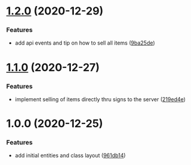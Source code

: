 # [1.2.0](https://github.com/raidcraft/server-shop/compare/v1.1.0...v1.2.0) (2020-12-29)


### Features

* add api events and tip on how to sell all items ([9ba25de](https://github.com/raidcraft/server-shop/commit/9ba25de448b7785ea4a4aafdc874c1a777fc49c3))

# [1.1.0](https://github.com/raidcraft/server-shop/compare/v1.0.0...v1.1.0) (2020-12-27)


### Features

* implement selling of items directly thru signs to the server ([219ed4e](https://github.com/raidcraft/server-shop/commit/219ed4e6ae88a188868d80d8dd5814ea5c68a5d4))

# 1.0.0 (2020-12-25)


### Features

* add initial entities and class layout ([961db14](https://github.com/raidcraft/server-shop/commit/961db1445732e00062d2014997401a7075aff5fd))
